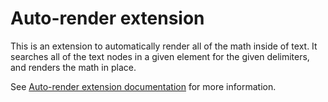 
# Auto-render extension

This is an extension to automatically render all of the math inside of text. It
searches all of the text nodes in a given element for the given delimiters, and
renders the math in place.

See [Auto-render extension documentation](https://katex.org/docs/autorender.html)
for more information.